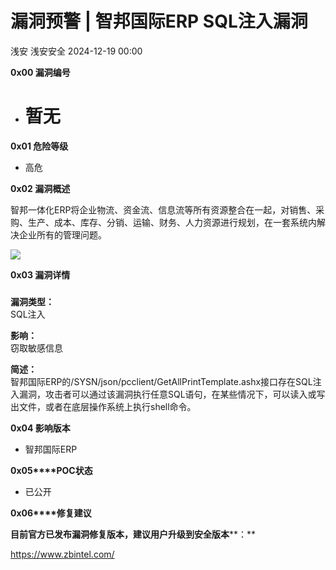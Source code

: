 #  漏洞预警 | 智邦国际ERP SQL注入漏洞   
浅安  浅安安全   2024-12-19 00:00  
  
**0x00 漏洞编号**  
- # 暂无  
  
**0x01 危险等级**  
- 高危  
  
**0x02 漏洞概述**  
  
智邦一体化ERP将企业物流、资金流、信息流等所有资源整合在一起，对销售、采购、生产、成本、库存、分销、运输、财务、人力资源进行规划，在一套系统内解决企业所有的管理问题。  
  
![](https://mmbiz.qpic.cn/sz_mmbiz_png/7stTqD182SVLNvdLkO9wEiaL55HVyibFlmC5smsicdRk7GBTMf9SoUJCOgszZx5NqbV6LPB2IMrwYoIYz5v0ibpSHg/640?wx_fmt=png&from=appmsg "")  
  
**0x03 漏洞详情**  
###   
  
**漏洞类型：**  
SQL注入  
  
**影响：**  
窃取敏感信息  
  
**简述：**  
智邦国际ERP的/SYSN/json/pcclient/GetAllPrintTemplate.ashx接口存在SQL注入漏洞，攻击者可以通过该漏洞执行任意SQL语句，在某些情况下，可以读入或写出文件，或者在底层操作系统上执行shell命令。  
  
**0x04 影响版本**  
- 智邦国际ERP  
  
**0x05****POC状态**  
- 已公开  
  
**0x06****修复建议**  
  
**目前官方已发布漏洞修复版本，建议用户升级到安全版本****：**  
  
https://www.zbintel.com/  
  
  
  
